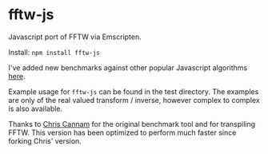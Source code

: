 # fftw-js
Javascript port of FFTW via Emscripten.

Install: `npm install fftw-js`

I've added new benchmarks against other 
popular Javascript algorithms [here](https://github.com/j-funk/js-dsp-test/).    

Example usage for `fftw-js` can be found in the test directory. 
The examples are only of the real valued transform / inverse, however complex 
to complex is also available.

Thanks to [Chris Cannam](https://code.soundsoftware.ac.uk/projects/js-dsp-test)
for the original benchmark tool and for transpiling FFTW. This version has 
been optimized to perform much faster since forking Chris' version.
